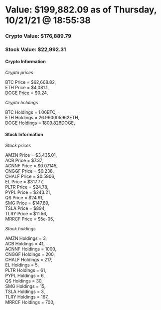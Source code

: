 # Value: $199,882.09 as of Thursday, 10/21/21 @ 18:55:38 

### Crypto Value: $176,889.79

### Stock Value: $22,992.31

#### Crypto Information 
*Crypto prices* 

BTC Price = $62,668.82,  
ETH Price = $4,081.1,  
DOGE Price = $0.24,  


*Crypto holdings* 

BTC Holdings = 1.06BTC,  
ETH Holdings = 26.960005962ETH,  
DOGE Holdings = 1809.826DOGE,  


#### Stock Information 

*Stock prices* 

AMZN Price = $3,435.01,  
ACB Price = $7.37,  
ACNNF Price = $0.07145,  
CNGGF Price = $0.238,  
CHALF Price = $0.5906,  
EL Price = $317.77,  
PLTR Price = $24.78,  
PYPL Price = $243.21,  
QS Price = $24.91,  
SMG Price = $147.89,  
TSLA Price = $894,  
TLRY Price = $11.56,  
MRRCF Price = $5e-05,  


*Stock holdings* 

AMZN Holdings = 3,  
ACB Holdings = 41,  
ACNNF Holdings = 1000,  
CNGGF Holdings = 200,  
CHALF Holdings = 217,  
EL Holdings = 5,  
PLTR Holdings = 61,  
PYPL Holdings = 6,  
QS Holdings = 30,  
SMG Holdings = 15,  
TSLA Holdings = 3,  
TLRY Holdings = 167,  
MRRCF Holdings = 700,  


